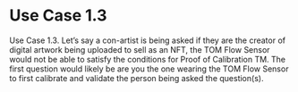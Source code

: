 # Use Case 1.3

Use Case 1.3. Let’s say a con-artist is being asked if they are the creator of digital artwork being uploaded to sell as an NFT, the TOM Flow Sensor would not be able to satisfy the conditions for Proof of Calibration TM. The first question would likely be are you the one wearing the TOM Flow Sensor to first calibrate and validate the person being asked the question(s).
